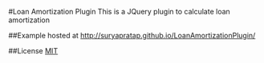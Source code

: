 #Loan Amortization Plugin
This is a JQuery plugin to calculate loan amortization


##Example 
hosted at http://suryapratap.github.io/LoanAmortizationPlugin/

##License 
[MIT](http://opensource.org/licenses/MIT) 
